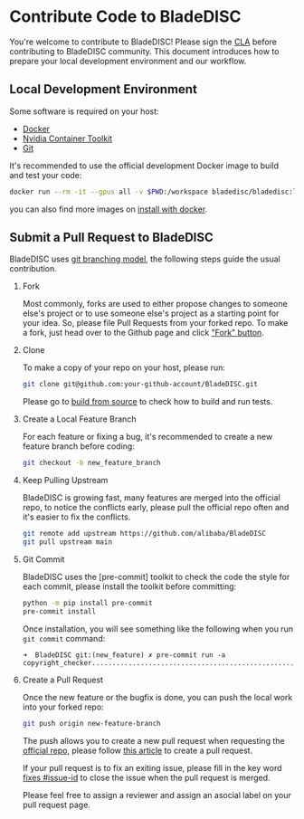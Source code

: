 # Contribute Code to BladeDISC

You're welcome to contribute to BladeDISC!
Please sign the [CLA](https://cla-assistant.io/alibaba/BladeDISC)
before contributing to BladeDISC community.  This document
introduces how to prepare your local development environment and our workflow.

## Local Development Environment

Some software is required on your host:

- [Docker](https://docs.docker.com/get-docker/)
- [Nvidia Container Toolkit](https://docs.nvidia.com/datacenter/cloud-native/container-toolkit/install-guide.html)
- [Git](https://git-scm.com/)

It's recommended to use the official development Docker image to
build and test your code:

``` bash
docker run --rm -it --gpus all -v $PWD:/workspace bladedisc/bladedisc:latest-devel-cuda11.0 bash
```

you can also find more images on [install with docker](./install_with_docker.md#download-a-bladedisc-docker-image).

## Submit a Pull Request to BladeDISC

BladeDISC uses [git branching model](https://nvie.com/posts/a-successful-git-branching-model/),
the following steps guide the usual contribution.

1. Fork

    Most commonly, forks are used to either propose changes to someone
    else's project or to use someone else's project as a starting point
    for your idea.  So, please file Pull Requests from your forked
    repo. To make a fork, just head over to the Github page and click
    ["Fork" button](https://help.github.com/articles/fork-a-repo/).

1. Clone

    To make a copy of your repo on your host, please run:

    ``` bash
    git clone git@github.com:your-github-account/BladeDISC.git
    ```

    Please go to [build from source](./build_from_source.md) to check how
    to build and run tests.

1. Create a Local Feature Branch

    For each feature or fixing a bug, it's recommended to
    create a new feature branch before coding:

    ``` bash
    git checkout -b new_feature_branch
    ```

1. Keep Pulling Upstream

    BladeDISC is growing fast, many features are merged into the official
    repo, to notice the conflicts early, please pull the official repo
    often and it's easier to fix the conflicts.

    ``` bash
    git remote add upstream https://github.com/alibaba/BladeDISC
    git pull upstream main
    ```

1. Git Commit

    BladeDISC uses the [pre-commit] toolkit to check the code
    the style for each commit, please install the toolkit before committing:

    ``` bash
    python -m pip install pre-commit
    pre-commit install
    ```

    Once installation, you will see something like the following when
    you run `git commit` command:

    ``` text
    ➜  BladeDISC git:(new_feature) ✗ pre-commit run -a
    copyright_checker........................................................Passed
    ```

1. Create a Pull Request

    Once the new feature or the bugfix is done, you can push the local
    work into your forked repo:

    ``` bash
    git push origin new-feature-branch
    ```

    The push allows you to create a new pull request when requesting
    the [official repo](https://github.com/alibaba/BladeDISC), please
    follow [this article](https://docs.github.com/en/pull-requests/collaborating-with-pull-requests/proposing-changes-to-your-work-with-pull-requests/creating-a-pull-request)
    to create a pull request.

    If your pull request is to fix an exiting issue, please fill in the key
    word [fixes #issue-id](https://help.github.com/articles/closing-issues-using-keywords/)
    to close the issue when the pull request is merged.

    Please feel free to assign a reviewer and assign an asocial label on
    your pull request page.
